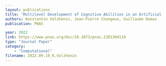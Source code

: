 ```yaml
---
layout: publications
title: 'Multilevel Development of Cognitive Abilities in an Artificial Neural Network'
authors: Konstantin Volzhenin, Jean-Pierre Changeux, Guillaume Dumas
publication: PNAS

year: 2022
link: https://www.pnas.org/doi/10.1073/pnas.2201304119
type: "Journal Paper"
category: 
    - "Computational"
filename: 2022.09.19_K.Volzhenin  
---
```

